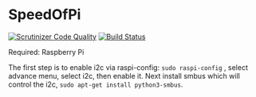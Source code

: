 # SpeedOfPi 

[![Scrutinizer Code Quality](https://scrutinizer-ci.com/g/parkourben99/SpeedOfPi/badges/quality-score.png?b=master)](https://scrutinizer-ci.com/g/parkourben99/SpeedOfPi/?branch=master)
[![Build Status](https://scrutinizer-ci.com/g/parkourben99/SpeedOfPi/badges/build.png?b=master)](https://scrutinizer-ci.com/g/parkourben99/SpeedOfPi/build-status/master)

Required:
   Raspberry Pi 

The first step is to enable i2c via raspi-config: `sudo raspi-config` , select advance menu, select i2c, then enable it.
Next install smbus which will control the i2c, `sudo apt-get install python3-smbus`.
